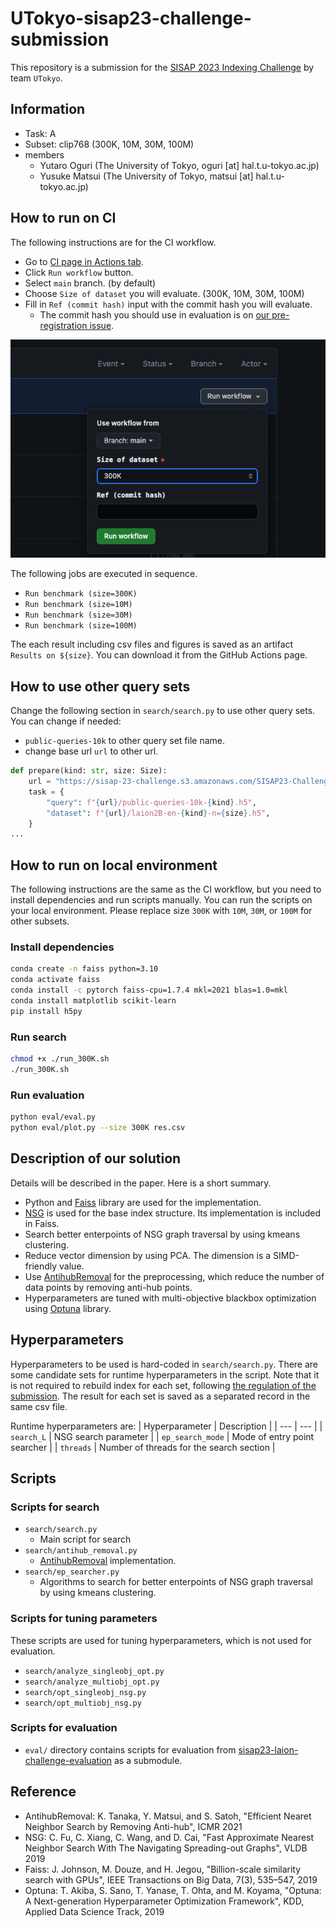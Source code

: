 # UTokyo-sisap23-challenge-submission

This repository is a submission for the [SISAP 2023 Indexing Challenge](https://sisap-challenges.github.io/) by team `UTokyo`.

## Information
- Task: A
- Subset: clip768 (300K, 10M, 30M, 100M)
- members
  - Yutaro Oguri (The University of Tokyo, oguri [at] hal.t.u-tokyo.ac.jp)
  - Yusuke Matsui (The University of Tokyo, matsui [at] hal.t.u-tokyo.ac.jp)

## How to run on CI
The following instructions are for the CI workflow. 

- Go to [CI page in Actions tab](https://github.com/mti-lab/mti-lab-sisap23-challenge-submission/actions/workflows/ci.yml).
- Click `Run workflow` button.
- Select `main` branch. (by default)
- Choose `Size of dataset` you will evaluate. (300K, 10M, 30M, 100M)
- Fill in `Ref (commit hash)` input with the commit hash you will evaluate.
  - The commit hash you should use in evaluation is on [our pre-registration issue](https://github.com/sisap-challenges/challenge2023/issues/2).


![CI page](./image/ci_instruction.png)


The following jobs are executed in sequence.
- `Run benchmark (size=300K)`
- `Run benchmark (size=10M)`
- `Run benchmark (size=30M)`
- `Run benchmark (size=100M)`

The each result including csv files and figures is saved as an artifact `Results on ${size}`. You can download it from the GitHub Actions page.

## How to use other query sets
Change the following section in `search/search.py` to use other query sets.
You can change if needed:
- `public-queries-10k` to other query set file name.
- change base url `url` to other url.

```python
def prepare(kind: str, size: Size):
    url = "https://sisap-23-challenge.s3.amazonaws.com/SISAP23-Challenge"
    task = {
        "query": f"{url}/public-queries-10k-{kind}.h5",
        "dataset": f"{url}/laion2B-en-{kind}-n={size}.h5",
    }
...
```

## How to run on local environment
The following instructions are the same as the CI workflow, but you need to install dependencies and run scripts manually. You can run the scripts on your local environment.
Please replace size `300K` with `10M`, `30M`, or `100M` for other subsets.

### Install dependencies
```bash
conda create -n faiss python=3.10
conda activate faiss
conda install -c pytorch faiss-cpu=1.7.4 mkl=2021 blas=1.0=mkl
conda install matplotlib scikit-learn
pip install h5py
```

### Run search
```bash
chmod +x ./run_300K.sh
./run_300K.sh
```

### Run evaluation
```bash
python eval/eval.py
python eval/plot.py --size 300K res.csv
```

## Description of our solution
Details will be described in the paper. Here is a short summary.

- Python and [Faiss](https://github.com/facebookresearch/faiss) library are used for the implementation.
- [NSG](https://github.com/ZJULearning/nsg) is used for the base index structure. Its implementation is included in Faiss.
- Search better enterpoints of NSG graph traversal by using kmeans clustering.
- Reduce vector dimension by using PCA. The dimension is a SIMD-friendly value.
- Use [AntihubRemoval](https://github.com/naaktslaktauge/antihub-removal) for the preprocessing, which reduce the number of data points by removing anti-hub points.
- Hyperparameters are tuned with multi-objective blackbox optimization using [Optuna](https://optuna.readthedocs.io/en/stable/index.html) library.

## Hyperparameters
Hyperparameters to be used is hard-coded in `search/search.py`.
There are some candidate sets for runtime hyperparameters in the script. Note that it is not required to rebuild index for each set, following [the regulation of the submission](https://github.com/sisap-challenges/challenge2023/discussions/10). The result for each set is saved as a separated record in the same csv file.

Runtime hyperparameters are:
| Hyperparameter | Description |
| --- | --- |
| `search_L` | NSG search parameter |
| `ep_search_mode` | Mode of entry point searcher |
| `threads` | Number of threads for the search section |

## Scripts
### Scripts for search
- `search/search.py`
  - Main script for search
- `search/antihub_removal.py`
  - [AntihubRemoval](https://github.com/naaktslaktauge/antihub-removal) implementation.
- `search/ep_searcher.py`
  - Algorithms to search for better enterpoints of NSG graph traversal by using kmeans clustering.

### Scripts for tuning parameters
These scripts are used for tuning hyperparameters, which is not used for evaluation.

- `search/analyze_singleobj_opt.py`
- `search/analyze_multiobj_opt.py`
- `search/opt_singleobj_nsg.py`
- `search/opt_multiobj_nsg.py`

### Scripts for evaluation
- `eval/` directory contains scripts for evaluation from [sisap23-laion-challenge-evaluation](https://github.com/sisap-challenges/sisap23-laion-challenge-evaluation/tree/master) as a submodule.

## Reference
- AntihubRemoval: K. Tanaka, Y. Matsui, and S. Satoh, "Efficient Nearet Neighbor Search by Removing Anti-hub", ICMR 2021
- NSG: C. Fu, C. Xiang, C. Wang, and D. Cai, "Fast Approximate Nearest Neighbor Search With The Navigating Spreading-out Graphs", VLDB 2019
- Faiss: J. Johnson, M. Douze, and H. Jegou, "Billion-scale similarity search with GPUs", IEEE Transactions on Big Data, 7(3), 535–547, 2019
- Optuna: T. Akiba, S. Sano, T. Yanase, T. Ohta, and M. Koyama, "Optuna: A Next-generation Hyperparameter Optimization Framework", KDD, Applied Data Science Track, 2019
